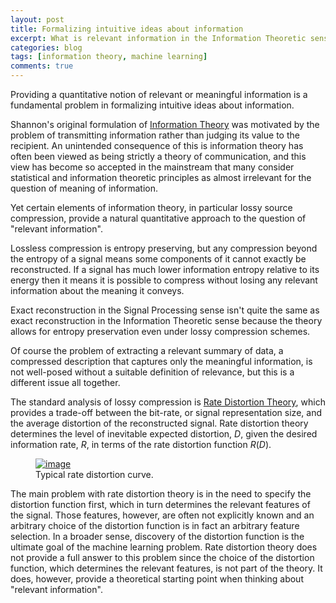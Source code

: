 ```yaml
---
layout: post
title: Formalizing intuitive ideas about information
excerpt: What is relevant information in the Information Theoretic sense?
categories: blog
tags: [information theory, machine learning]
comments: true
---
```


Providing a quantitative notion of relevant or meaningful information is a fundamental problem in formalizing intuitive ideas about information.

Shannon's original formulation of [Information Theory](https://en.wikipedia.org/wiki/Information_theory) was motivated by the problem of transmitting information rather than judging its value to the recipient.  An unintended consequence of this is information theory has often been viewed as being strictly a theory of communication, and this view has become so accepted in the mainstream that many consider statistical and information theoretic principles as almost irrelevant for the question of meaning of information.

Yet certain elements of information theory, in particular lossy source compression, provide a natural quantitative approach to the question of "relevant information".

Lossless compression is entropy preserving, but any compression beyond the entropy of a signal means some components of it cannot exactly be reconstructed.  If a signal has much lower information entropy relative to its energy then it means it is possible to compress without losing any relevant information about the meaning it conveys.

Exact reconstruction in the Signal Processing sense isn't quite the same as exact reconstruction in the Information Theoretic sense because the theory allows for entropy preservation even under lossy compression schemes.

Of course the problem of extracting a relevant summary of data, a compressed description that captures only the meaningful information, is not well-posed without a suitable definition of relevance, but this is a different issue all together.

The standard analysis of lossy compression is [Rate Distortion Theory](https://en.wikipedia.org/wiki/Rate%E2%80%93distortion_theory), which provides a trade-off between the bit-rate, or signal representation size, and the average distortion of the reconstructed signal. Rate distortion theory determines the level of inevitable expected distortion, $D$, given the desired information rate, $R$, in terms of the rate distortion function $R(D)$.

<figure class="half">
  <a href="http://www.data-compression.com/ratedist.gif"> <img src="http://www.data-compression.com/ratedist.gif" alt="image"></a>
  <figcaption> Typical rate distortion curve. </figcaption>
</figure>


The main problem with rate distortion theory is in the need to specify the distortion function first, which in turn determines the relevant features of the signal. Those features, however, are often not explicitly known and an arbitrary choice of the distortion function is in fact an arbitrary feature selection.  In a broader sense, discovery of the distortion function is the ultimate goal of the machine learning problem.  Rate distortion theory does not provide a full answer to this problem since the choice of the distortion function, which determines the relevant features, is not part of the theory. It does, however, provide a theoretical starting point when thinking about "relevant information".

